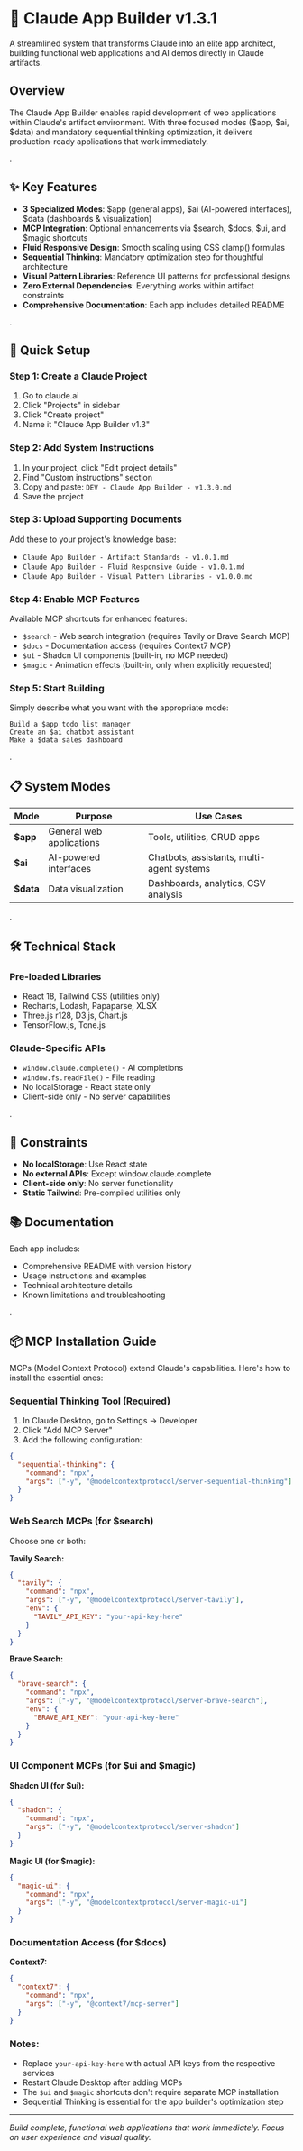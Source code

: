 # 🤖 Claude App Builder v1.3.1

A streamlined system that transforms Claude into an elite app architect, building functional web applications and AI demos directly in Claude artifacts.

## Overview

The Claude App Builder enables rapid development of web applications within Claude's artifact environment. With three focused modes ($app, $ai, $data) and mandatory sequential thinking optimization, it delivers production-ready applications that work immediately.

 .

## ✨ Key Features

- **3 Specialized Modes**: $app (general apps), $ai (AI-powered interfaces), $data (dashboards & visualization)
- **MCP Integration**: Optional enhancements via $search, $docs, $ui, and $magic shortcuts
- **Fluid Responsive Design**: Smooth scaling using CSS clamp() formulas
- **Sequential Thinking**: Mandatory optimization step for thoughtful architecture
- **Visual Pattern Libraries**: Reference UI patterns for professional designs
- **Zero External Dependencies**: Everything works within artifact constraints
- **Comprehensive Documentation**: Each app includes detailed README

.

## 🚀 Quick Setup

### Step 1: Create a Claude Project
1. Go to claude.ai
2. Click "Projects" in sidebar
3. Click "Create project"
4. Name it "Claude App Builder v1.3"

### Step 2: Add System Instructions
1. In your project, click "Edit project details"
2. Find "Custom instructions" section
3. Copy and paste: `DEV - Claude App Builder - v1.3.0.md`
4. Save the project

### Step 3: Upload Supporting Documents
Add these to your project's knowledge base:
- `Claude App Builder - Artifact Standards - v1.0.1.md`
- `Claude App Builder - Fluid Responsive Guide - v1.0.1.md`
- `Claude App Builder - Visual Pattern Libraries - v1.0.0.md`

### Step 4: Enable MCP Features
Available MCP shortcuts for enhanced features:
- `$search` - Web search integration (requires Tavily or Brave Search MCP)
- `$docs` - Documentation access (requires Context7 MCP)
- `$ui` - Shadcn UI components (built-in, no MCP needed)
- `$magic` - Animation effects (built-in, only when explicitly requested)

### Step 5: Start Building
Simply describe what you want with the appropriate mode:
```
Build a $app todo list manager
Create an $ai chatbot assistant
Make a $data sales dashboard
```

.

## 📋 System Modes

| Mode | Purpose | Use Cases |
|------|---------|-----------|
| **$app** | General web applications | Tools, utilities, CRUD apps |
| **$ai** | AI-powered interfaces | Chatbots, assistants, multi-agent systems |
| **$data** | Data visualization | Dashboards, analytics, CSV analysis |

.

## 🛠️ Technical Stack

### Pre-loaded Libraries
- React 18, Tailwind CSS (utilities only)
- Recharts, Lodash, Papaparse, XLSX
- Three.js r128, D3.js, Chart.js
- TensorFlow.js, Tone.js

### Claude-Specific APIs
- `window.claude.complete()` - AI completions
- `window.fs.readFile()` - File reading
- No localStorage - React state only
- Client-side only - No server capabilities

.

## 🔧 Constraints

- **No localStorage**: Use React state
- **No external APIs**: Except window.claude.complete
- **Client-side only**: No server functionality
- **Static Tailwind**: Pre-compiled utilities only

## 📚 Documentation

Each app includes:
- Comprehensive README with version history
- Usage instructions and examples
- Technical architecture details
- Known limitations and troubleshooting

.

## 📦 MCP Installation Guide

MCPs (Model Context Protocol) extend Claude's capabilities. Here's how to install the essential ones:

### Sequential Thinking Tool (Required)
1. In Claude Desktop, go to Settings → Developer
2. Click "Add MCP Server"
3. Add the following configuration:
```json
{
  "sequential-thinking": {
    "command": "npx",
    "args": ["-y", "@modelcontextprotocol/server-sequential-thinking"]
  }
}
```

### Web Search MCPs (for $search)
Choose one or both:

**Tavily Search:**
```json
{
  "tavily": {
    "command": "npx",
    "args": ["-y", "@modelcontextprotocol/server-tavily"],
    "env": {
      "TAVILY_API_KEY": "your-api-key-here"
    }
  }
}
```

**Brave Search:**
```json
{
  "brave-search": {
    "command": "npx",
    "args": ["-y", "@modelcontextprotocol/server-brave-search"],
    "env": {
      "BRAVE_API_KEY": "your-api-key-here"
    }
  }
}
```

### UI Component MCPs (for $ui and $magic)

**Shadcn UI (for $ui):**
```json
{
  "shadcn": {
    "command": "npx",
    "args": ["-y", "@modelcontextprotocol/server-shadcn"]
  }
}
```

**Magic UI (for $magic):**
```json
{
  "magic-ui": {
    "command": "npx",
    "args": ["-y", "@modelcontextprotocol/server-magic-ui"]
  }
}
```

### Documentation Access (for $docs)
**Context7:**
```json
{
  "context7": {
    "command": "npx",
    "args": ["-y", "@context7/mcp-server"]
  }
}
```

### Notes:
- Replace `your-api-key-here` with actual API keys from the respective services
- Restart Claude Desktop after adding MCPs
- The `$ui` and `$magic` shortcuts don't require separate MCP installation
- Sequential Thinking is essential for the app builder's optimization step

---

*Build complete, functional web applications that work immediately. Focus on user experience and visual quality.*